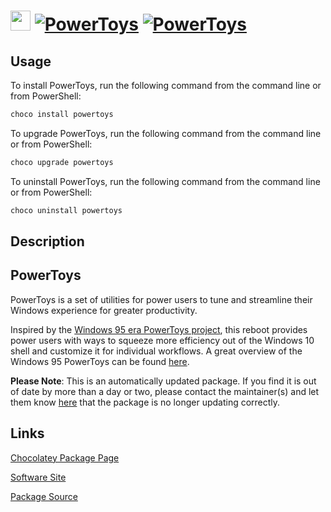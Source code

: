 ﻿# <img src="https://cdn.jsdelivr.net/gh/mkevenaar/chocolatey-packages@783a3b629ad9948830e24567739a7a884537d9a4/icons/powertoys.png" width="32" height="32"/> [![PowerToys](https://img.shields.io/chocolatey/v/powertoys.svg?label=PowerToys)](https://community.chocolatey.org/packages/powertoys) [![PowerToys](https://img.shields.io/chocolatey/dt/powertoys.svg)](https://community.chocolatey.org/packages/powertoys)

## Usage

To install PowerToys, run the following command from the command line or from PowerShell:

```powershell
choco install powertoys
```

To upgrade PowerToys, run the following command from the command line or from PowerShell:

```powershell
choco upgrade powertoys
```

To uninstall PowerToys, run the following command from the command line or from PowerShell:

```powershell
choco uninstall powertoys
```

## Description

## PowerToys

PowerToys is a set of utilities for power users to tune and streamline their Windows experience for greater productivity.

Inspired by the [Windows 95 era PowerToys project](https://en.wikipedia.org/wiki/Microsoft_PowerToys), this reboot provides power users with ways to squeeze more efficiency out of the Windows 10 shell and customize it for individual workflows.  A great overview of the Windows 95 PowerToys can be found [here](https://socket3.wordpress.com/2016/10/22/using-windows-95-powertoys/).

**Please Note**: This is an automatically updated package. If you find it is
out of date by more than a day or two, please contact the maintainer(s) and
let them know [here](https://github.com/mkevenaar/chocolatey-packages/issues) that the package is no longer updating correctly.


## Links

[Chocolatey Package Page](https://community.chocolatey.org/packages/powertoys)

[Software Site](https://github.com/microsoft/PowerToys)

[Package Source](https://github.com/mkevenaar/chocolatey-packages/tree/master/automatic/powertoys)

